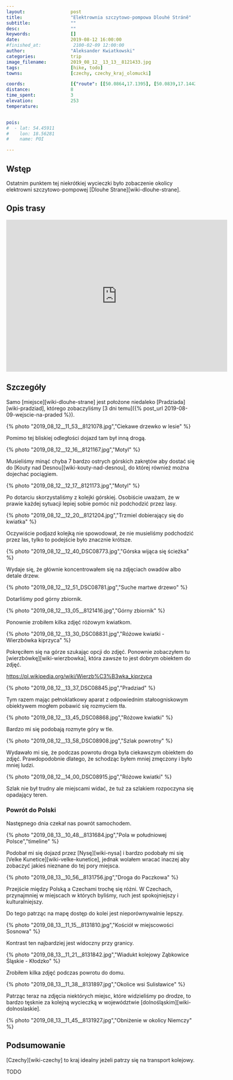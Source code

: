 ```yaml
---
layout:                 post
title:                  "Elektrownia szczytowo-pompowa Dlouhé Stráně"
subtitle:               ""
desc:                   ""
keywords:               []
date:                   2019-08-12 16:00:00
#finished_at:            2100-02-09 12:00:00
author:                 "Aleksander Kwiatkowski"
categories:             trip
image_filename:         2019_08_12__13_13__8121433.jpg
tags:                   [hike, todo]
towns:                  [czechy, czechy_kraj_olomucki]

coords:                 [{"route": [[50.0864,17.1395], [50.0839,17.1442], [50.0756,17.1445], [50.0706,17.1536], [50.0770,17.1623]], "type": "hike"}]
distance:               8
time_spent:             3
elevation:              253
temperature:            


pois:
#  - lat: 54.45911
#    lon: 18.56281
#    name: POI

---
```



## Wstęp

Ostatnim punktem tej niekrótkiej wycieczki było zobaczenie okolicy elektrowni
szczytowo-pompowej [Dlouhe Strane][wiki-dlouhe-strane].

## Opis trasy

<iframe height='405' width='590' frameborder='0' allowtransparency='true' scrolling='no' src='https://www.strava.com/activities/2630846437/embed/14686b9e77e7b256dc85a86cfbfc1acbe01468fc'></iframe>

## Szczegóły

Samo [miejsce][wiki-dlouhe-strane] jest położone niedaleko [Pradziada][wiki-pradziad],
którego zobaczyliśmy [3 dni temu]({% post_url 2019-08-09-wejscie-na-praded %}).

{% photo "2019_08_12__11_53__8121078.jpg","Ciekawe drzewko w lesie" %}

Pomimo tej bliskiej odległości dojazd tam był inną drogą.

{% photo "2019_08_12__12_16__8121167.jpg","Motyl" %}

Musieliśmy minąć chyba 7 bardzo ostrych górskich zakrętów aby dostać się do
[Kouty nad Desnou][wiki-kouty-nad-desnou], do której również można dojechać
pociągiem.

{% photo "2019_08_12__12_17__8121173.jpg","Motyl" %}

Po dotarciu skorzystaliśmy z kolejki górskiej. Osobiście uważam, że w prawie
każdej sytuacji lepiej sobie pomóc niż podchodzić przez lasy.

{% photo "2019_08_12__12_20__8121204.jpg","Trzmiel dobierający się do kwiatka" %}

Oczywiście podjazd kolejką nie spowodował, że nie musieliśmy podchodzić przez
las, tylko to podejście było znacznie krótsze.

{% photo "2019_08_12__12_40_DSC08773.jpg","Górska wijąca się ścieżka" %}

Wydaje się, że głównie koncentrowałem się na zdjęciach owadów albo detale drzew.

{% photo "2019_08_12__12_51_DSC08781.jpg","Suche martwe drzewo" %}

Dotarliśmy pod górny zbiornik.

{% photo "2019_08_12__13_05__8121416.jpg","Górny zbiornik" %}

Ponownie zrobiłem kilka zdjęć różowym kwiatkom.

{% photo "2019_08_12__13_30_DSC08831.jpg","Różowe kwiatki - Wierzbówka kiprzyca" %}

Pokręciłem się na górze szukając opcji do zdjęć. Ponownie zobaczyłem tu
[wierzbówkę][wiki-wierzbowka], która zawsze to jest dobrym obiektem do zdjęć.

https://pl.wikipedia.org/wiki/Wierzb%C3%B3wka_kiprzyca

{% photo "2019_08_12__13_37_DSC08845.jpg","Pradziad" %}

Tym razem mając pełnoklatkowy aparat z odpowiednim stałoogniskowym obiektywem
mogłem pobawić się rozmyciem tła.

{% photo "2019_08_12__13_45_DSC08868.jpg","Różowe kwiatki" %}

Bardzo mi się podobają rozmyte góry w tle.

{% photo "2019_08_12__13_58_DSC08908.jpg","Szlak powrotny" %}

Wydawało mi się, że podczas powrotu droga była ciekawszym obiektem do zdjęć.
Prawdopodobnie dlatego, że schodząc byłem mniej zmęczony i było mniej ludzi.

{% photo "2019_08_12__14_00_DSC08915.jpg","Różowe kwiatki" %}

Szlak nie był trudny ale miejscami widać, że tuż za szlakiem rozpoczyna się
opadający teren.

### Powrót do Polski

Następnego dnia czekał nas powrót samochodem.

{% photo "2019_08_13__10_48__8131684.jpg","Pola w południowej Polsce","timeline" %}

Podobał mi się dojazd przez [Nysę][wiki-nysa] i bardzo podobały mi się
[Velke Kunetice][wiki-velke-kunetice], jednak wolałem wracać inaczej aby
zobaczyć jakieś nieznane do tej pory miejsca.

{% photo "2019_08_13__10_56__8131756.jpg","Droga do Paczkowa" %}

Przejście między Polską a Czechami trochę się różni. W Czechach, przynajmniej w
miejscach w których byliśmy, ruch jest spokojniejszy i kulturalniejszy.

Do tego patrząc na mapę dostęp do kolei jest nieporównywalnie lepszy.

{% photo "2019_08_13__11_15__8131810.jpg","Kościół w miejscowości Sosnowa" %}

Kontrast ten najbardziej jest widoczny przy granicy.

{% photo "2019_08_13__11_21__8131842.jpg","Wiadukt kolejowy Ząbkowice Śląskie - Kłodzko" %}

Zrobiłem kilka zdjęć podczas powrotu do domu.

{% photo "2019_08_13__11_38__8131897.jpg","Okolice wsi Sulisławice" %}

Patrząc teraz na zdjęcia niektórych miejsc, które widzieliśmy po drodze,
to bardzo tęsknie za kolejną wycieczką w województwie [dolnośląskim][wiki-dolnoslaskie].

{% photo "2019_08_13__11_45__8131927.jpg","Obniżenie w okolicy Niemczy" %}

## Podsumowanie

[Czechy][wiki-czechy] to kraj idealny jeżeli patrzy się na transport kolejowy.

TODO
